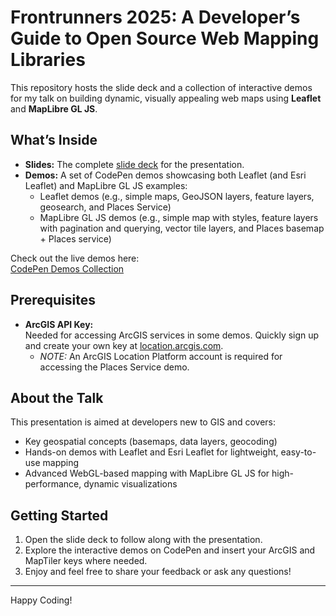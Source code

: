 # Frontrunners 2025: A Developer’s Guide to Open Source Web Mapping Libraries

This repository hosts the slide deck and a collection of interactive demos for my talk on building dynamic, visually appealing web maps using **Leaflet** and **MapLibre GL JS**.

## What’s Inside

- **Slides:** The complete [slide deck](https://github.com/cyatteau/frontrunners25-open-source-mapping/blob/main/Slides.pdf) for the presentation.
- **Demos:** A set of CodePen demos showcasing both Leaflet (and Esri Leaflet) and MapLibre GL JS examples:
  - Leaflet demos (e.g., simple maps, GeoJSON layers, feature layers, geosearch, and Places Service)
  - MapLibre GL JS demos (e.g., simple map with styles, feature layers with pagination and querying, vector tile layers, and Places basemap + Places service)
  
Check out the live demos here:  
[CodePen Demos Collection](https://codepen.io/collection/EPVyZx)

## Prerequisites

- **ArcGIS API Key:**  
  Needed for accessing ArcGIS services in some demos. Quickly sign up and create your own key at [location.arcgis.com](https://location.arcgis.com).
  - _NOTE:_ An ArcGIS Location Platform account is required for accessing the Places Service demo.

## About the Talk

This presentation is aimed at developers new to GIS and covers:
- Key geospatial concepts (basemaps, data layers, geocoding)
- Hands-on demos with Leaflet and Esri Leaflet for lightweight, easy-to-use mapping
- Advanced WebGL-based mapping with MapLibre GL JS for high-performance, dynamic visualizations

## Getting Started

1. Open the slide deck to follow along with the presentation.
2. Explore the interactive demos on CodePen and insert your ArcGIS and MapTiler keys where needed.
3. Enjoy and feel free to share your feedback or ask any questions!

---

Happy Coding!
